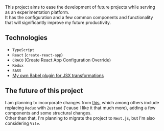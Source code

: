 This project aims to ease the development of future projects while serving as an experimentation platform.\
It has the configuration and a few common components and functionality that will significantly improve my future productivity.
## Technologies
- `TypeScript`
- `React` (`create-react-app`)
- `CRACO` (Create React App Configuration Override)
- `Redux`
- `SASS`
- [My own Babel plugin for JSX transformations](/project/babel-plugin "Go to Babel plugin project details page")

## The future of this project
I am planning to incorporate changes from [this](/project/balazs-burjan "Go to Home page"), which among others include
replacing `Redux` with `Zustand` ('cause I like it that much more), adding a few components and some structural changes.\
Other than that, I'm planning to migrate the project to `Next.js`, but I'm also considering `Vite`.
